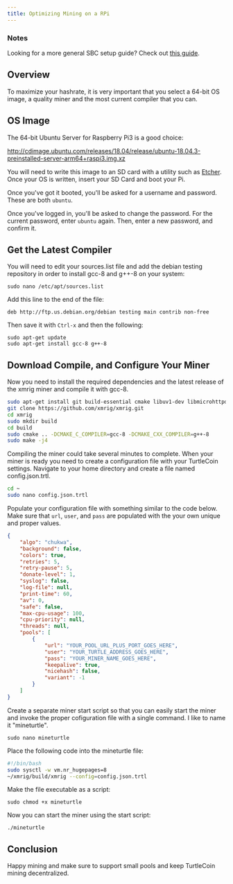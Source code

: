 ```yaml
---
title: Optimizing Mining on a RPi
---
```


### Notes

Looking for a more general SBC setup guide? Check out [this guide](Mining-with-SBC).

## Overview

To maximize your hashrate, it is very important that you select a 64-bit OS image, a quality miner and the most current compiler that you can.

## OS Image
The 64-bit Ubuntu Server for Raspberry Pi3 is a good choice:

http://cdimage.ubuntu.com/releases/18.04/release/ubuntu-18.04.3-preinstalled-server-arm64+raspi3.img.xz

You will need to write this image to an SD card with a utility such as [Etcher](https://www.balena.io/etcher). Once your OS is written, insert your SD Card and boot your Pi.

Once you've got it booted, you'll be asked for a username and password. These are both `ubuntu`.

Once you've logged in, you'll be asked to change the password. For the current password, enter `ubuntu` again. Then, enter a new password, and confirm it.

## Get the Latest Compiler

You will need to edit your sources.list file and add the debian testing repository in order to install gcc-8 and g++-8 on your system:

```
sudo nano /etc/apt/sources.list
```
Add this line to the end of the file:

```
deb http://ftp.us.debian.org/debian testing main contrib non-free
```

Then save it with `Ctrl-x` and then the following:

```
sudo apt-get update
sudo apt-get install gcc-8 g++-8
```

## Download Compile, and Configure Your Miner

Now you need to install the required dependencies and the latest release of the xmrig miner and compile it with gcc-8.

```bash
sudo apt-get install git build-essential cmake libuv1-dev libmicrohttpd-dev libssl-dev
git clone https://github.com/xmrig/xmrig.git
cd xmrig
sudo mkdir build
cd build
sudo cmake .. -DCMAKE_C_COMPILER=gcc-8 -DCMAKE_CXX_COMPILER=g++-8
sudo make -j4
```

Compiling the miner could take several minutes to complete. When your miner is ready you need to create a configuration file with your TurtleCoin settings. Navigate to your home directory and create a file named config.json.trtl.

```bash
cd ~
sudo nano config.json.trtl
```

Populate your configuration file with something similar to the code below. Make sure that `url`, `user`, and `pass` are populated with the your own unique and proper values.

```json
{
    "algo": "chukwa",
    "background": false,
    "colors": true,
    "retries": 5,
    "retry-pause": 5,
    "donate-level": 1,
    "syslog": false,
    "log-file": null,
    "print-time": 60,
    "av": 0,
    "safe": false,
    "max-cpu-usage": 100,
    "cpu-priority": null,
    "threads": null,
    "pools": [
        {
            "url": "YOUR_POOL_URL_PLUS_PORT_GOES_HERE",
            "user": "YOUR_TURTLE_ADDRESS_GOES_HERE",
            "pass": "YOUR_MINER_NAME_GOES_HERE",
            "keepalive": true,
            "nicehash": false,
            "variant": -1
        }
    ]
}
```

Create a separate miner start script so that you can easily start the miner and invoke the proper cofiguration file with a single command. I like to name it "mineturtle".

```
sudo nano mineturtle
```

Place the following code into the mineturtle file:

```bash
#!/bin/bash
sudo sysctl -w vm.nr_hugepages=8
~/xmrig/build/xmrig --config=config.json.trtl
```

Make the file executable as a script:

```
sudo chmod +x mineturtle
```

Now you can start the miner using the start script:

```
./mineturtle
```

## Conclusion

Happy mining and make sure to support small pools and keep TurtleCoin mining decentralized.


